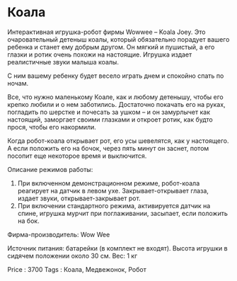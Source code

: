# Коала

Интерактивная игрушка-робот фирмы Wowwee – Koala Joey. Это очаровательный детеныш коалы, который
обязательно порадует вашего ребенка и станет ему добрым другом. Он мягкий и пушистый, а его глазки
и ротик очень похожи на настоящие. Игрушка издает реалистичные звуки малыша коалы.

С ним вашему ребенку будет весело играть днем и спокойно спать по ночам.

Все, что нужно маленькому Коале, как и любому детенышу, чтобы его крепко любили и о нем заботились.
Достаточно покачать его на руках, погладить по шерстке и почесать за ушком – и он замурлычет как
настоящий, заморгает своими глазками и откроет ротик, как будто прося, чтобы его накормили.

Когда робот-коала открывает рот, его усы шевелятся, как у настоящего. А если положить его на бочок,
через пять минут он заснет, потом посопит еще некоторое время и выключится.

Описание режимов работы:

1. При включенном демонстрационном режиме, робот-коала реагирует на датчик в левом ухе. Закрывает-открывает
глаза, издает звуки, открывает-закрывает рот.
2. При включении стандартного режима, активируется датчик на спине, игрушка мурчит при поглаживании,
засыпает, если положить на бок.

Фирма-производитель: Wow Wee

Источник питания: батарейки (в комплект не входят).
Высота игрушки в сидячем положении около 30 см.
Вес: 1 кг

Price : 3700
Tags  : Коала, Медвежонок, Робот